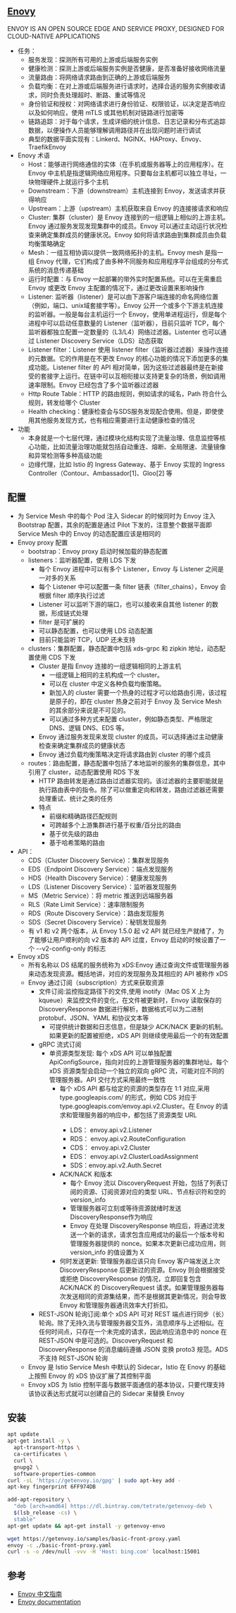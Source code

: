 ## [Enovy](https://www.envoyproxy.io/)

ENVOY IS AN OPEN SOURCE EDGE AND SERVICE PROXY, DESIGNED FOR CLOUD-NATIVE APPLICATIONS

* 任务：
  - 服务发现：探测所有可用的上游或后端服务实例
  - 健康检测：探测上游或后端服务实例是否健康，是否准备好接收网络流量
  - 流量路由：将网络请求路由到正确的上游或后端服务
  - 负载均衡：在对上游或后端服务进行请求时，选择合适的服务实例接收请求，同时负责处理超时、断路、重试等情况
  - 身份验证和授权：对网络请求进行身份验证、权限验证，以决定是否响应以及如何响应，使用 mTLS 或其他机制对链路进行加密等
  - 链路追踪：对于每个请求，生成详细的统计信息、日志记录和分布式追踪数据，以便操作人员能够理解调用路径并在出现问题时进行调试
  - 典型的数据平面实现有：Linkerd、NGINX、HAProxy、Envoy、TraefikEnvoy
* Enovy 术语
  - Host：能够进行网络通信的实体（在手机或服务器等上的应用程序）。在 Envoy 中主机是指逻辑网络应用程序。只要每台主机都可以独立寻址，一块物理硬件上就运行多个主机
  - Downstream：下游（downstream）主机连接到 Envoy，发送请求并获得响应
  - Upstream：上游（upstream）主机获取来自 Envoy 的连接接请求和响应
  - Cluster: 集群（cluster）是 Envoy 连接到的一组逻辑上相似的上游主机。Envoy 通过服务发现发现集群中的成员。Envoy 可以通过主动运行状况检查来确定集群成员的健康状况。Envoy 如何将请求路由到集群成员由负载均衡策略确定
  - Mesh：一组互相协调以提供一致网络拓扑的主机。Envoy mesh 是指一组 Envoy 代理，它们构成了由多种不同服务和应用程序平台组成的分布式系统的消息传递基础
  - 运行时配置：与 Envoy 一起部署的带外实时配置系统。可以在无需重启 Envoy 或更改 Envoy 主配置的情况下，通过更改设置来影响操作
  - Listener: 监听器（listener）是可以由下游客户端连接的命名网络位置（例如，端口、unix域套接字等）。Envoy 公开一个或多个下游主机连接的监听器。一般是每台主机运行一个 Envoy，使用单进程运行，但是每个进程中可以启动任意数量的 Listener（监听器），目前只监听 TCP，每个监听器都独立配置一定数量的（L3/L4）网络过滤器。Listenter 也可以通过 Listener Discovery Service（LDS）动态获取
  - Listener filter：Listener 使用 listener filter（监听器过滤器）来操作连接的元数据。它的作用是在不更改 Envoy 的核心功能的情况下添加更多的集成功能。Listener filter 的 API 相对简单，因为这些过滤器最终是在新接受的套接字上运行。在链中可以互相衔接以支持更复杂的场景，例如调用速率限制。Envoy 已经包含了多个监听器过滤器
  - Http Route Table：HTTP 的路由规则，例如请求的域名，Path 符合什么规则，转发给哪个 Cluster
  - Health checking：健康检查会与SDS服务发现配合使用。但是，即使使用其他服务发现方式，也有相应需要进行主动健康检查的情况
* 功能
  - 本身就是一个七层代理，通过模块化结构实现了流量治理、信息监控等核心功能，比如流量治理功能就包括自动重连、熔断、全局限速、流量镜像和异常检测等多种高级功能
  - 边缘代理，比如 Istio 的 Ingress Gateway、基于 Envoy 实现的 Ingress Controller（Contour、Ambassador[1]、Gloo[2] 等

## 配置

* 为 Service Mesh 中的每个 Pod 注入 Sidecar 的时候同时为 Envoy 注入 Bootstrap 配置，其余的配置是通过 Pilot 下发的，注意整个数据平面即 Service Mesh 中的 Envoy 的动态配置应该是相同的
* Envoy proxy 配置
  - bootstrap：Envoy proxy 启动时候加载的静态配置
  - listeners：监听器配置，使用 LDS 下发
    + 每个 Envoy 进程中可以有多个 Listener，Envoy 与 Listener 之间是一对多的关系
    + 每个 Listener 中可以配置一条 filter 链表（filter_chains），Envoy 会根据 filter 顺序执行过滤
    + Listener 可以监听下游的端口，也可以接收来自其他 listener 的数据，形成链式处理
    + filter 是可扩展的
    + 可以静态配置，也可以使用 LDS 动态配置
    + 目前只能监听 TCP，UDP 还未支持
  - clusters：集群配置，静态配置中包括 xds-grpc 和 zipkin 地址，动态配置使用 CDS 下发
    + Cluster 是指 Envoy 连接的一组逻辑相同的上游主机
      * 一组逻辑上相同的主机构成一个 cluster。
      * 可以在 cluster 中定义各种负载均衡策略。
      * 新加入的 cluster 需要一个热身的过程才可以给路由引用，该过程是原子的，即在 cluster 热身之前对于 Envoy 及 Service Mesh 的其余部分来说是不可见的。
      * 可以通过多种方式来配置 cluster，例如静态类型、严格限定 DNS、逻辑 DNS、EDS 等。
    + Envoy 通过服务发现来发现 cluster 的成员。可以选择通过主动健康检查来确定集群成员的健康状态
    + Envoy 通过负载均衡策略决定将请求路由到 cluster 的哪个成员
  - routes：路由配置，静态配置中包括了本地监听的服务的集群信息，其中引用了 cluster，动态配置使用 RDS 下发
    + HTTP 路由转发是通过路由过滤器实现的。该过滤器的主要职能就是执行路由表中的指令。除了可以做重定向和转发，路由过滤器还需要处理重试、统计之类的任务
    + 特点
      * 前缀和精确路径匹配规则
      * 可跨越多个上游集群进行基于权重/百分比的路由
      * 基于优先级的路由
      * 基于哈希策略的路由
* API：
  - CDS（Cluster Discovery Service）：集群发现服务
  - EDS（Endpoint Discovery Service）：端点发现服务
  - HDS（Health Discovery Service）：健康发现服务
  - LDS（Listener Discovery Service）：监听器发现服务
  - MS（Metric Service）：将 metric 推送到远端服务器
  - RLS（Rate Limit Service）：速率限制服务
  - RDS（Route Discovery Service）：路由发现服务
  - SDS（Secret Discovery Service）：秘钥发现服务
  - 有 v1 和 v2 两个版本，从 Envoy 1.5.0 起 v2 API 就已经生产就绪了，为了能够让用户顺利的向 v2 版本的 API 过度，Envoy 启动的时候设置了一个 --v2-config-only 的标志
* Envoy xDS
  - 所有名称以 DS 结尾的服务统称为 xDS:Envoy 通过查询文件或管理服务器来动态发现资源。概括地讲，对应的发现服务及其相应的 API 被称作 xDS
  - Envoy 通过订阅（subscription）方式来获取资源
    + 文件订阅:监控指定路径下的文件,使用 inotify（Mac OS X 上为 kqueue）来监控文件的变化，在文件被更新时，Envoy 读取保存的 DiscoveryResponse 数据进行解析，数据格式可以为二进制 protobuf、JSON、YAML 和协议文本等
      * 可提供统计数据和日志信息，但是缺少 ACK/NACK 更新的机制。如果更新的配置被拒绝，xDS API 则继续使用最后一个的有效配置
    + gRPC 流式订阅
      * 单资源类型发现: 每个 xDS API 可以单独配置 ApiConfigSource，指向对应的上游管理服务器的集群地址。每个 xDS 资源类型会启动一个独立的双向 gRPC 流，可能对应不同的管理服务器。API 交付方式采用最终一致性
        - 每个 xDS API 都与给定的资源的类型存在 1:1 对应,采用 type.googleapis.com/<resource type> 的形式，例如 CDS 对应于 type.googleapis.com/envoy.api.v2.Cluster。在 Envoy 的请求和管理服务器的响应中，都包括了资源类型 URL
          + LDS： envoy.api.v2.Listener
          + RDS： envoy.api.v2.RouteConfiguration
          + CDS： envoy.api.v2.Cluster
          + EDS： envoy.api.v2.ClusterLoadAssignment
          + SDS：envoy.api.v2.Auth.Secret
        - ACK/NACK 和版本
          + 每个 Envoy 流以 DiscoveryRequest 开始，包括了列表订阅的资源、订阅资源对应的类型 URL、节点标识符和空的 version_info
          + 管理服务器可立刻或等待资源就绪时发送 DiscoveryResponse作为响应
          + Envoy 在处理 DiscoveryResponse 响应后，将通过流发送一个新的请求，请求包含应用成功的最后一个版本号和管理服务器提供的 nonce。如果本次更新已成功应用，则 version_info 的值设置为 X
        - 何时发送更新: 管理服务器应该只向 Envoy 客户端发送上次 DiscoveryResponse 后更新过的资源。Envoy 则会根据接受或拒绝 DiscoveryResponse 的情况，立即回复包含 ACK/NACK 的 DiscoveryRequest 请求。如果管理服务器每次发送相同的资源集结果，而不是根据其更新情况，则会导致 Envoy 和管理服务器通讯效率大打折扣。
    + REST-JSON 轮询订阅:单个 xDS API 可对 REST 端点进行同步（长）轮询。除了无持久流与管理服务器交互外，消息顺序与上述相似。在任何时间点，只存在一个未完成的请求，因此响应消息中的 nonce 在 REST-JSON 中是可选的。DiscoveryRequest 和 DiscoveryResponse 的消息编码遵循 JSON 变换 proto3 规范。ADS 不支持 REST-JSON 轮询
  - Envoy 是 Istio Service Mesh 中默认的 Sidecar，Istio 在 Enovy 的基础上按照 Envoy 的 xDS 协议扩展了其控制平面
  - Envoy xDS 为 Istio 控制平面与数据平面通信的基本协议，只要代理支持该协议表达形式就可以创建自己的 Sidecar 来替换 Envoy

## 安装

```sh
apt update
apt-get install -y \
  apt-transport-https \
  ca-certificates \
  curl \
  gnupg2 \
  software-properties-common
curl -sL 'https://getenvoy.io/gpg' | sudo apt-key add -
apt-key fingerprint 6FF974DB

add-apt-repository \
  "deb [arch=amd64] https://dl.bintray.com/tetrate/getenvoy-deb \
  $(lsb_release -cs) \
  stable"
apt-get update && apt-get install -y getenvoy-envo

wget https://getenvoy.io/samples/basic-front-proxy.yaml
envoy -c ./basic-front-proxy.yaml
curl -s -o /dev/null -vvv -H 'Host: bing.com' localhost:15001
```

## 参考

* [Envoy 中文指南 ](https://fuckcloudnative.io/envoy-handbook/)
* [Envoy documentation](https://www.envoyproxy.io/docs/envoy/latest/)
